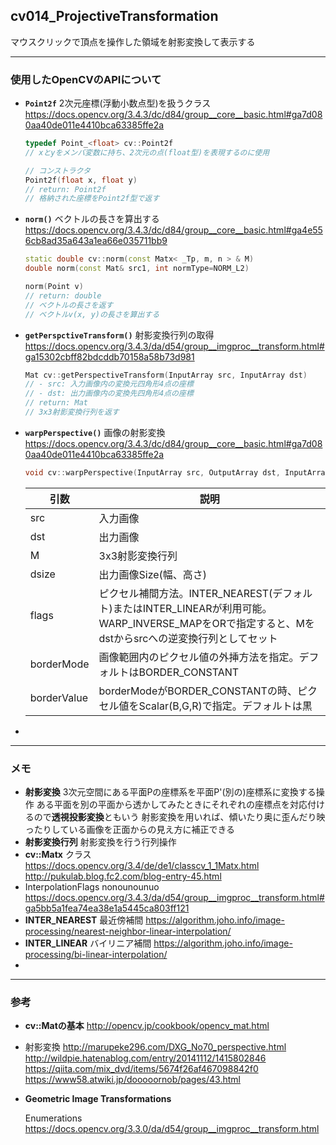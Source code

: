 ## cv014_ProjectiveTransformation
マウスクリックで頂点を操作した領域を射影変換して表示する

---
### 使用したOpenCVのAPIについて

- **``Point2f``**
  2次元座標(浮動小数点型)を扱うクラス
  https://docs.opencv.org/3.4.3/dc/d84/group__core__basic.html#ga7d080aa40de011e4410bca63385ffe2a

  ```C++
  typedef Point_<float> cv::Point2f
  // xとyをメンバ変数に持ち、2次元の点(float型)を表現するのに使用
  
  // コンストラクタ
  Point2f(float x, float y)
  // return: Point2f
  // 格納された座標をPoint2f型で返す
  ```




- **``norm()``**
  ベクトルの長さを算出する
  https://docs.opencv.org/3.4.3/dc/d84/group__core__basic.html#ga4e556cb8ad35a643a1ea66e035711bb9

  ```C++
  static double cv::norm(const Matx< _Tp, m, n > & M)
  double norm(const Mat& src1, int normType=NORM_L2)
  
  norm(Point v)
  // return: double
  // ベクトルの長さを返す
  // ベクトルv(x, y)の長さを算出する
  ```




- **``getPerspctiveTransform()``**
  射影変換行列の取得
  https://docs.opencv.org/3.4.3/da/d54/group__imgproc__transform.html#ga15302cbff82bdcddb70158a58b73d981

  ```C++
  Mat cv::getPerspectiveTransform(InputArray src, InputArray dst)
  // - src: 入力画像内の変換元四角形4点の座標
  // - dst: 出力画像内の変換先四角形4点の座標
  // return: Mat
  // 3x3射影変換行列を返す
  ```



- **``warpPerspective()``**
  画像の射影変換
  https://docs.opencv.org/3.4.3/dc/d84/group__core__basic.html#ga7d080aa40de011e4410bca63385ffe2a

  ```C++
  void cv::warpPerspective(InputArray src, OutputArray dst, InputArray M, Size dsize, int flags = INTER_LINEAR, int borderMode = BORDER_CONSTANT, const Scalar & borderValue = Scalar())
  ```

  | 引数        | 説明                                                         |
  | ----------- | ------------------------------------------------------------ |
  | src         | 入力画像                                                     |
  | dst         | 出力画像                                                     |
  | M           | 3x3射影変換行列                                              |
  | dsize       | 出力画像Size(幅、高さ)                                       |
  | flags       | ピクセル補間方法。INTER_NEAREST(デフォルト)またはINTER_LINEARが利用可能。WARP_INVERSE_MAPをORで指定すると、Mをdstからsrcへの逆変換行列としてセット |
  | borderMode  | 画像範囲内のピクセル値の外挿方法を指定。デフォルトはBORDER_CONSTANT |
  | borderValue | borderModeがBORDER_CONSTANTの時、ピクセル値をScalar(B,G,R)で指定。デフォルトは黒 |




- 

---
### メモ

- **射影変換**
  3次元空間にある平面Pの座標系を平面P'(別の)座標系に変換する操作
  ある平面を別の平面から透かしてみたときにそれぞれの座標点を対応付けるので**透視投影変換**ともいう
  射影変換を用いれば、傾いたり奥に歪んだり映ったりしている画像を正面からの見え方に補正できる
- **射影変換行列**
  射影変換を行う行列操作
- **cv::Matx** クラス
  https://docs.opencv.org/3.4/de/de1/classcv_1_1Matx.html
  http://pukulab.blog.fc2.com/blog-entry-45.html
- InterpolationFlags
  nonounounuo
  https://docs.opencv.org/3.4.3/da/d54/group__imgproc__transform.html#ga5bb5a1fea74ea38e1a5445ca803ff121
- **INTER_NEAREST**
  最近傍補間
  https://algorithm.joho.info/image-processing/nearest-neighbor-linear-interpolation/
- **INTER_LINEAR**
  バイリニア補間
  https://algorithm.joho.info/image-processing/bi-linear-interpolation/
- 

------

### 参考

- **cv::Matの基本**
  http://opencv.jp/cookbook/opencv_mat.html

- 射影変換
  http://marupeke296.com/DXG_No70_perspective.html
  http://wildpie.hatenablog.com/entry/20141112/1415802846
  https://qiita.com/mix_dvd/items/5674f26af467098842f0
  https://www58.atwiki.jp/dooooornob/pages/43.html

- **Geometric Image Transformations**

  Enumerations
  https://docs.opencv.org/3.3.0/da/d54/group__imgproc__transform.html
